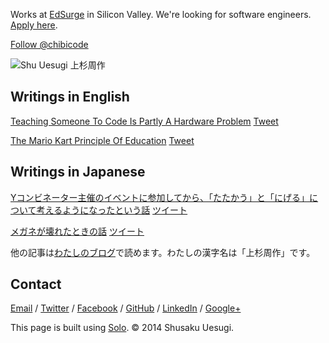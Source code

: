 Works at <a href="https://www.edsurge.com/" target="_blank">EdSurge</a> in Silicon Valley. We're looking for software engineers. <a href="http://careers.edsurge.com/2014/01/17/software-engineer/" target="_blank">Apply here</a>.

<a href="https://twitter.com/chibicode" class="twitter-follow-button" data-show-screen-name="false" data-show-count="true" data-size="large">Follow @chibicode</a></span>

![Shu Uesugi 上杉周作](http://chibicode.com/images/shu-uesugi.jpg)

## Writings in English

<a href="https://medium.com/what-i-learned-building/fe6a2067d770" target="_blank">Teaching Someone To Code Is Partly A Hardware Problem</a> <a href="https://twitter.com/share" class="twitter-share-button" data-url="https://medium.com/what-i-learned-building/fe6a2067d770" data-text="Teaching Someone To Code Is Partly A Hardware Problem">Tweet</a>

<a href="https://medium.com/who-i-am/597e51e988db" target="_blank">The Mario Kart Principle Of Education</a> <a href="https://twitter.com/share" class="twitter-share-button" data-url="https://medium.com/who-i-am/597e51e988db" data-text="The Mario Kart Principle Of Education">Tweet</a>

## Writings in Japanese

<a href="http://naze.chibicode.com/post/66112027707/y" target="_blank">Yコンビネーター主催のイベントに参加してから、「たたかう」と「にげる」について考えるようになったという話</a> <a href="https://twitter.com/share" class="twitter-share-button" data-url="http://naze.chibicode.com/post/66112027707/y" data-text="Yコンビネーター主催のイベントに参加してから、「たたかう」と「にげる」について考えるようになったという話" data-lang="ja">ツイート</a>

<a href="https://medium.com/in-japanese/b5c7fcb1d21a" target="_blank">メガネが壊れたときの話</a> <a href="https://twitter.com/share" class="twitter-share-button" data-url="https://medium.com/in-japanese/b5c7fcb1d21a" data-text="メガネが壊れたときの話" data-lang="ja">ツイート</a>

他の記事は<a href="http://naze.chibicode.com" target="_blank">わたしのブログ</a>で読めます。わたしの漢字名は「上杉周作」です。</p>

## Contact

<a href="mailto:shu@chibicode.com">Email</a> /
<a href="http://twitter.com/chibicode" target="_blank">Twitter</a> /
<a href="http://facebook.com/shu" target="_blank">Facebook</a> /
<a href="http://github.com/chibicode" target="_blank">GitHub</a> /
<a href="http://www.linkedin.com/in/chibicode" target="_blank">LinkedIn</a> /
<a href="https://plus.google.com/110325199858284431541?rel=author" target="_blank">Google+</a>

This page is built using [Solo](http://chibicode.github.io/solo/). &copy; 2014 Shusaku Uesugi.